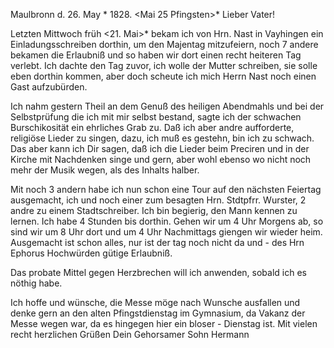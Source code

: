  Maulbronn d. 26. May <Montg>* 1828.
 <Mai 25 Pfingsten>*
Lieber Vater!

Letzten Mittwoch früh <21. Mai>* bekam ich von Hrn. Nast in Vayhingen ein Einladungsschreiben dorthin, um den Majentag mitzufeiern, noch 7 andere bekamen die Erlaubniß und so haben wir dort einen recht heiteren Tag verlebt. Ich dachte den Tag zuvor, ich wolle der Mutter schreiben, sie solle eben dorthin kommen, aber doch scheute ich mich Herrn Nast noch einen Gast aufzubürden.

Ich nahm gestern Theil an dem Genuß des heiligen Abendmahls und bei der Selbstprüfung die ich mit mir selbst bestand, sagte ich der schwachen Burschikosität ein ehrliches Grab zu. Daß ich aber andre aufforderte, religiöse Lieder zu singen, dazu, ich muß es gestehn, bin ich zu schwach. Das aber kann ich Dir sagen, daß ich die Lieder beim Preciren und in der Kirche mit Nachdenken singe und gern, aber wohl ebenso wo nicht noch mehr der Musik wegen, als des Inhalts halber.

Mit noch 3 andern habe ich nun schon eine Tour auf den nächsten Feiertag ausgemacht, ich und noch einer zum besagten Hrn. Stdtpfrr. Wurster, 2 andre zu einem Stadtschreiber. Ich bin begierig, den Mann kennen zu lernen. Ich habe 4 Stunden bis dorthin. Gehen wir um 4 Uhr Morgens ab, so sind wir um 8 Uhr dort und um 4 Uhr Nachmittags giengen wir wieder heim. Ausgemacht ist schon alles, nur ist der tag noch nicht da und - des Hrn Ephorus Hochwürden gütige Erlaubniß.

Das probate Mittel gegen Herzbrechen will ich anwenden, sobald ich es nöthig habe.

Ich hoffe und wünsche, die Messe möge nach Wunsche ausfallen und denke gern an den alten Pfingstdienstag im Gymnasium, da Vakanz der Messe wegen war, da es hingegen hier ein bloser - Dienstag ist. Mit vielen recht herzlichen Grüßen
 Dein Gehorsamer Sohn Hermann
